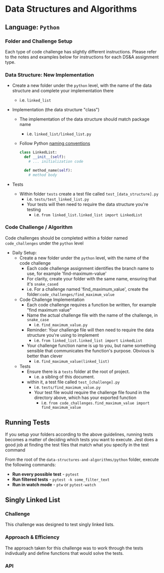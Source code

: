 # Data Structures and Algorithms

## Language: `Python`

### Folder and Challenge Setup

Each type of code challenge has slightly different instructions. Please refer to the notes and examples below for instructions for each DS&A assignment type.

### Data Structure: New Implementation

- Create a new folder under the `python` level, with the name of the data structure and complete your implementation there
  - i.e. `linked_list`
- Implementation (the data structure "class")
  - The implementation of the data structure should match package name
    - i.e. `linked_list/linked_list.py`
  - Follow Python [naming conventions](https://www.python.org/dev/peps/pep-0008/#naming-conventions)

    ```python
    class LinkedList:
      def __init__(self):
        # ... initialization code

      def method_name(self):
        # method body
    ```

- Tests
  - Within folder `tests` create a test file called `test_[data_structure].py`
    - i.e. `tests/test_linked_list.py`
    - Your tests will then need to require the data structure you're testing
      - i.e. `from linked_list.linked_list import LinkedList`

### Code Challenge / Algorithm

Code challenges should be completed within a folder named `code_challenges` under the `python` level

- Daily Setup:
  - Create a new folder under the `python` level, with the name of the code challenge
    - Each code challenge assignment identifies the branch name to use, for example 'find-maximum-value'
    - For clarity, create your folder with the same name, ensuring that it's `snake_cased`
    - i.e. For a challenge named 'find_maximum_value', create the folder:`code_challenges/find_maximum_value`
  - Code Challenge Implementation
    - Each code challenge requires a function be written, for example "find maximum value"
    - Name the actual challenge file with the name of the challenge, in `snake_case`
      - i.e. `find_maximum_value.py`
    - Reminder: Your challenge file will then need to require the data structure you're using to implement
      - i.e. `from linked_list.linked_list import LinkedList`
    - Your challenge function name is up to you, but name something sensible that communicates the function's purpose. Obvious is better than clever
      - i.e. `find_maximum_value(linked_list)`
  - Tests
    - Ensure there is a `tests` folder at the root of project.
      - i.e. a sibling of this document.
    - within it, a test file called `test_[challenge].py`
      - i.e. `tests/find_maximum_value.py`
      - Your test file would require the challenge file found in the directory above, which has your exported function
        - i.e. `from code_challenges.find_maximum_value import find_maximum_value`

## Running Tests

If you setup your folders according to the above guidelines, running tests becomes a matter of deciding which tests you want to execute.  Jest does a good job at finding the test files that match what you specify in the test command

From the root of the `data-structures-and-algorithms/python` folder, execute the following commands:

- **Run every possible test** - `pytest`
- **Run filtered tests** - `pytest -k some_filter_text`
- **Run in watch mode** - `ptw` or `pytest-watch`

## Singly Linked List

### Challenge

This challenge was designed to test singly linked lists.

### Approach & Efficiency

The approach taken for this challenge was to work through the tests indivdually and define functions that would solve the tests.

### API
